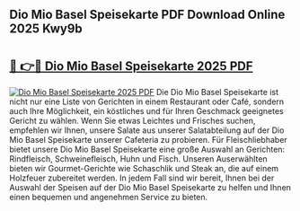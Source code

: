 ## Dio Mio Basel Speisekarte PDF Download Online 2025 Kwy9b

# <h2><a href="http://gc8m2u.nevu.top/?p=Dio+Mio+Basel+Speisekarte">🔗 👉🔴 Dio Mio Basel Speisekarte 2025 PDF</a></h2>

[![Dio Mio Basel Speisekarte 2025 PDF](https://i.imgur.com/dBaPXMq.png)](http://gc8m2u.nevu.top/?p=Dio+Mio+Basel+Speisekarte)
Die Dio Mio Basel Speisekarte ist nicht nur eine Liste von Gerichten in einem Restaurant oder Café, sondern auch Ihre Möglichkeit, ein köstliches und für Ihren Geschmack geeignetes Gericht zu wählen. Wenn Sie etwas Leichtes und Frisches suchen, empfehlen wir Ihnen, unsere Salate aus unserer Salatabteilung auf der Dio Mio Basel Speisekarte unserer Cafeteria zu probieren. Für Fleischliebhaber bietet unsere Dio Mio Basel Speisekarte eine große Auswahl an Gerichten: Rindfleisch, Schweinefleisch, Huhn und Fisch. Unseren Auserwählten bieten wir Gourmet-Gerichte wie Schaschlik und Steak an, die auf einem Holzfeuer zubereitet werden. In jedem Fall sind wir bereit, Ihnen bei der Auswahl der Speisen auf der Dio Mio Basel Speisekarte zu helfen und Ihnen einen bequemen und angenehmen Service zu bieten.

